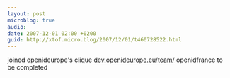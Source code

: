 ```yaml
---
layout: post
microblog: true
audio: 
date: 2007-12-01 02:00 +0200
guid: http://xtof.micro.blog/2007/12/01/t460728522.html
---
```

joined openideurope's clique [dev.openideurope.eu/team/](http://dev.openideurope.eu/team/)  openidfrance to be completed
